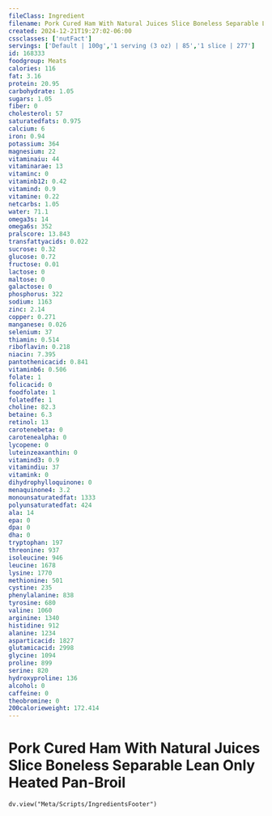 ```yaml
---
fileClass: Ingredient
filename: Pork Cured Ham With Natural Juices Slice Boneless Separable Lean Only Heated Pan-Broil
created: 2024-12-21T19:27:02-06:00
cssclasses: ['nutFact']
servings: ['Default | 100g','1 serving (3 oz) | 85','1 slice | 277']
id: 168333
foodgroup: Meats
calories: 116
fat: 3.16
protein: 20.95
carbohydrate: 1.05
sugars: 1.05
fiber: 0
cholesterol: 57
saturatedfats: 0.975
calcium: 6
iron: 0.94
potassium: 364
magnesium: 22
vitaminaiu: 44
vitaminarae: 13
vitaminc: 0
vitaminb12: 0.42
vitamind: 0.9
vitamine: 0.22
netcarbs: 1.05
water: 71.1
omega3s: 14
omega6s: 352
pralscore: 13.843
transfattyacids: 0.022
sucrose: 0.32
glucose: 0.72
fructose: 0.01
lactose: 0
maltose: 0
galactose: 0
phosphorus: 322
sodium: 1163
zinc: 2.14
copper: 0.271
manganese: 0.026
selenium: 37
thiamin: 0.514
riboflavin: 0.218
niacin: 7.395
pantothenicacid: 0.841
vitaminb6: 0.506
folate: 1
folicacid: 0
foodfolate: 1
folatedfe: 1
choline: 82.3
betaine: 6.3
retinol: 13
carotenebeta: 0
carotenealpha: 0
lycopene: 0
luteinzeaxanthin: 0
vitamind3: 0.9
vitamindiu: 37
vitamink: 0
dihydrophylloquinone: 0
menaquinone4: 3.2
monounsaturatedfat: 1333
polyunsaturatedfat: 424
ala: 14
epa: 0
dpa: 0
dha: 0
tryptophan: 197
threonine: 937
isoleucine: 946
leucine: 1678
lysine: 1770
methionine: 501
cystine: 235
phenylalanine: 838
tyrosine: 680
valine: 1060
arginine: 1340
histidine: 912
alanine: 1234
asparticacid: 1827
glutamicacid: 2998
glycine: 1094
proline: 899
serine: 820
hydroxyproline: 136
alcohol: 0
caffeine: 0
theobromine: 0
200calorieweight: 172.414
---
```


# Pork Cured Ham With Natural Juices Slice Boneless Separable Lean Only Heated Pan-Broil

```dataviewjs
dv.view("Meta/Scripts/IngredientsFooter")
```